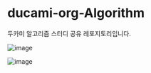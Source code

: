 # ducami-org-Algorithm
두카미 알고리즘 스터디 공유 레포지토리입니다.

![image](https://github.com/ducami-org/ducami-org-Algorithm/assets/120763372/65e1fd4d-6062-4cda-93b7-72382e444ee8)

![image](https://github.com/ducami-org/ducami-org-Algorithm/assets/120763372/c61f9fe0-5ab0-4a65-b572-e95475b12a17)
